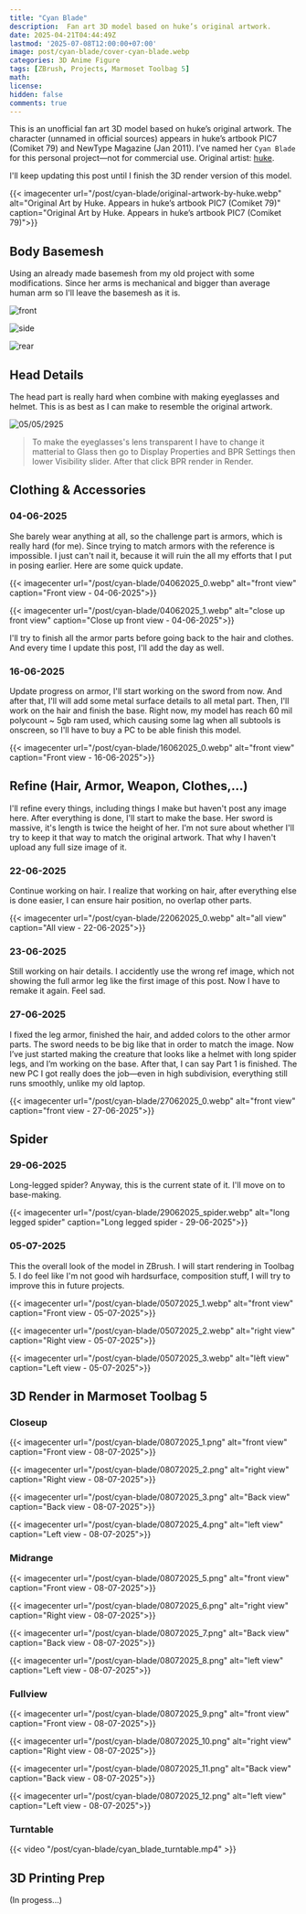 ```yaml
---
title: "Cyan Blade"
description:  Fan art 3D model based on huke’s original artwork.
date: 2025-04-21T04:44:49Z
lastmod: '2025-07-08T12:00:00+07:00'
image: post/cyan-blade/cover-cyan-blade.webp
categories: 3D Anime Figure
tags: [ZBrush, Projects, Marmoset Toolbag 5]
math: 
license: 
hidden: false
comments: true
---
```


This is an unofficial fan art 3D model based on huke’s original artwork.
The character (unnamed in official sources) appears in huke’s artbook PIC7 (Comiket 79) and NewType Magazine (Jan 2011).
I’ve named her `Cyan Blade` for this personal project—not for commercial use.
Original artist: [huke](https://www.pixiv.net/en/users/9794).

I'll keep updating this post until I finish the 3D render version of this model.

{{< imagecenter url="/post/cyan-blade/original-artwork-by-huke.webp" alt="Original Art by Huke. Appears in huke’s artbook PIC7 (Comiket 79)" caption="Original Art by Huke. Appears in huke’s artbook PIC7 (Comiket 79)">}}

## Body Basemesh

Using an already made basemesh from my old project with some modifications. Since her arms is mechanical and bigger than average human arm so I'll leave the basemesh as it is.

![front](post/cyan-blade/body_basemesh.webp)

![side](post/cyan-blade/body_basemesh_side.webp)

![rear](post/cyan-blade/body_basemesh_rear.webp)

## Head Details

The head part is really hard when combine with making eyeglasses and helmet. This is as best as I can make to resemble the original artwork.

![05/05/2925](post/cyan-blade/05052025.webp)

> To make the eyeglasses's lens transparent I have to change it matterial to Glass then go to Display Properties and BPR Settings then lower Visibility slider. After that click BPR render in Render.

## Clothing & Accessories

### 04-06-2025

She barely wear anything at all, so the challenge part is armors, which is really hard (for me). Since trying to match armors with the reference is impossible. I just can't nail it, because it will ruin the all my efforts that I put in posing earlier. Here are some quick update.

{{< imagecenter url="/post/cyan-blade/04062025_0.webp" alt="front view" caption="Front view - 04-06-2025">}}

{{< imagecenter url="/post/cyan-blade/04062025_1.webp" alt="close up front view" caption="Close up front view - 04-06-2025">}}

I'll try to finish all the armor parts before going back to the hair and clothes. And every time I update this post, I'll add the day as well.

### 16-06-2025

Update progress on armor, I'll start working on the sword from now. And after that, I'll will add some metal surface details to all metal part. Then, I'll work on the hair and finish the base.
Right now, my model has reach 60 mil polycount ~ 5gb ram used, which causing some lag when all subtools is onscreen, so I'll have to buy a PC to be able finish this model.

{{< imagecenter url="/post/cyan-blade/16062025_0.webp" alt="front view" caption="Front view - 16-06-2025">}}

## Refine (Hair, Armor, Weapon, Clothes,...)

I'll refine every things, including things I make but haven't post any image here. After everything is done, I'll start to make the base.
Her sword is massive, it's length is twice the height of her. I'm not sure about whether I'll try to keep it that way to match the original artwork. That why I haven't upload any full size image of it.

### 22-06-2025

Continue working on hair. I realize that working on hair, after everything else is done easier, I can ensure hair position, no overlap other parts.

{{< imagecenter url="/post/cyan-blade/22062025_0.webp" alt="all view" caption="All view - 22-06-2025">}}

### 23-06-2025

Still working on hair details.
I accidently use the wrong ref image, which not showing the full armor leg like the first image of this post. Now I have to remake it again. Feel sad.

### 27-06-2025

I fixed the leg armor, finished the hair, and added colors to the other armor parts. The sword needs to be big like that in order to match the image. Now I’ve just started making the creature that looks like a helmet with long spider legs, and I’m working on the base. After that, I can say Part 1 is finished. The new PC I got really does the job—even in high subdivision, everything still runs smoothly, unlike my old laptop.

{{< imagecenter url="/post/cyan-blade/27062025_0.webp" alt="front view" caption="front view - 27-06-2025">}}

## Spider

### 29-06-2025

Long-legged spider? Anyway, this is the current state of it. I'll move on to base-making.

{{< imagecenter url="/post/cyan-blade/29062025_spider.webp" alt="long legged spider" caption="Long legged spider - 29-06-2025">}}

### 05-07-2025

This the overall look of the model in ZBrush. I will start rendering in Toolbag 5. I do feel like I'm not good wih hardsurface, composition stuff, I will try to improve this in future projects.

{{< imagecenter url="/post/cyan-blade/05072025_1.webp" alt="front view" caption="Front view - 05-07-2025">}}

{{< imagecenter url="/post/cyan-blade/05072025_2.webp" alt="right view" caption="Right view - 05-07-2025">}}

{{< imagecenter url="/post/cyan-blade/05072025_3.webp" alt="lèft view" caption="Left view - 05-07-2025">}}

## 3D Render in Marmoset Toolbag 5

### Closeup

{{< imagecenter url="/post/cyan-blade/08072025_1.png" alt="front view" caption="Front view - 08-07-2025">}}

{{< imagecenter url="/post/cyan-blade/08072025_2.png" alt="right view" caption="Right view - 08-07-2025">}}

{{< imagecenter url="/post/cyan-blade/08072025_3.png" alt="Back view" caption="Back view - 08-07-2025">}}

{{< imagecenter url="/post/cyan-blade/08072025_4.png" alt="left view" caption="Left view - 08-07-2025">}}

### Midrange

{{< imagecenter url="/post/cyan-blade/08072025_5.png" alt="front view" caption="Front view - 08-07-2025">}}

{{< imagecenter url="/post/cyan-blade/08072025_6.png" alt="right view" caption="Right view - 08-07-2025">}}

{{< imagecenter url="/post/cyan-blade/08072025_7.png" alt="Back view" caption="Back view - 08-07-2025">}}

{{< imagecenter url="/post/cyan-blade/08072025_8.png" alt="left view" caption="Left view - 08-07-2025">}}

### Fullview

{{< imagecenter url="/post/cyan-blade/08072025_9.png" alt="front view" caption="Front view - 08-07-2025">}}

{{< imagecenter url="/post/cyan-blade/08072025_10.png" alt="right view" caption="Right view - 08-07-2025">}}

{{< imagecenter url="/post/cyan-blade/08072025_11.png" alt="Back view" caption="Back view - 08-07-2025">}}

{{< imagecenter url="/post/cyan-blade/08072025_12.png" alt="left view" caption="Left view - 08-07-2025">}}

### Turntable

{{< video "/post/cyan-blade/cyan_blade_turntable.mp4" >}}

## 3D Printing Prep

(In progess...)
